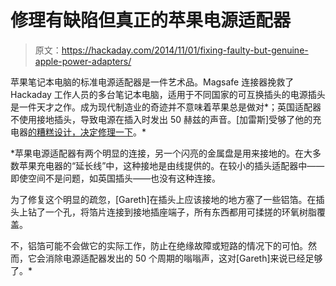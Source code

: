 # 修理有缺陷但真正的苹果电源适配器

> 原文：<https://hackaday.com/2014/11/01/fixing-faulty-but-genuine-apple-power-adapters/>

苹果笔记本电脑的标准电源适配器是一件艺术品。Magsafe 连接器挽救了 Hackaday 工作人员的多台笔记本电脑，适用于不同国家的可互换插头的电源插头是一件天才之作。成为现代制造业的奇迹并不意味着苹果总是做对*；英国适配器不使用接地插头，导致电源在插入时发出 50 赫兹的声音。[加雷斯]受够了他的充电器[的糟糕设计，决定修理一下](http://garethhayes.net/apple-power-plug-not-earthed/)。*

 *苹果电源适配器有两个明显的连接，另一个闪亮的金属盘是用来接地的。在大多数苹果充电器的“延长线”中，这种接地是由线提供的。在较小的插头适配器中——即使空间不是问题，如英国插头——也没有这种连接。

为了修复这个明显的疏忽，[Gareth]在插头上应该接地的地方塞了一些铝箔。在插头上钻了一个孔，将箔片连接到接地插座端子，所有东西都用可揉搓的环氧树脂覆盖。

不，铝箔可能不会做它的实际工作，防止在绝缘故障或短路的情况下的可怕。然而，它会消除电源适配器发出的 50 个周期的嗡嗡声，这对[Gareth]来说已经足够了。*